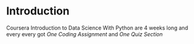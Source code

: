 # Introduction

Coursera Introduction to Data Science With Python are 4 weeks long and every every got *One Coding Assignment* and *One Quiz Section*
